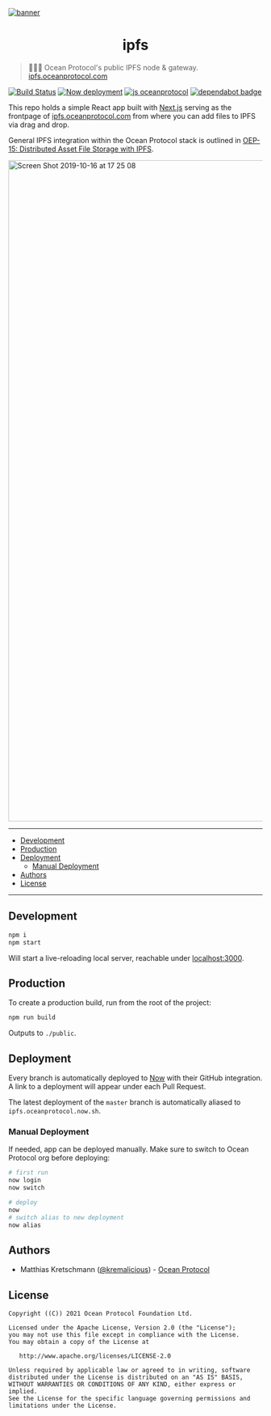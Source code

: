 [![banner](https://raw.githubusercontent.com/oceanprotocol/art/master/github/repo-banner%402x.png)](https://oceanprotocol.com)

<h1 align="center">ipfs</h1>

> 👩🏽‍🚀 Ocean Protocol's public IPFS node & gateway.
> [ipfs.oceanprotocol.com](https://ipfs.oceanprotocol.com)

[![Build Status](https://flat.badgen.net/travis/oceanprotocol/ipfs?icon=travis)](https://travis-ci.com/oceanprotocol/ipfs)
[![Now deployment](https://flat.badgen.net/badge/now/auto-deployment/21c4dd?icon=now)](https://zeit.co/oceanprotocol/ipfs)
[![js oceanprotocol](https://flat.badgen.net/badge/js/oceanprotocol/7b1173)](https://github.com/oceanprotocol/eslint-config-oceanprotocol)
[![dependabot badge](https://flat.badgen.net/dependabot/oceanprotocol/ipfs?icon=dependabot)](https://github.com/oceanprotocol/ipfs/network/updates)

This repo holds a simple React app built with [Next.js](https://nextjs.org) serving as the frontpage of [ipfs.oceanprotocol.com](https://ipfs.oceanprotocol.com) from where you can add files to IPFS via drag and drop.

General IPFS integration within the Ocean Protocol stack is outlined in [OEP-15: Distributed Asset File Storage with IPFS](https://github.com/oceanprotocol/OEPs/tree/master/15).

<img width="1308" alt="Screen Shot 2019-10-16 at 17 25 08" src="https://user-images.githubusercontent.com/90316/66933885-f8d4ab80-f039-11e9-846e-91e549c2dbd2.png">

---

- [Development](#development)
- [Production](#production)
- [Deployment](#deployment)
  - [Manual Deployment](#manual-deployment)
- [Authors](#authors)
- [License](#license)

---

## Development

```bash
npm i
npm start
```

Will start a live-reloading local server, reachable under [localhost:3000](http://localhost:3000).

## Production

To create a production build, run from the root of the project:

```bash
npm run build
```

Outputs to `./public`.

## Deployment

Every branch is automatically deployed to [Now](https://zeit.co/now) with their GitHub integration. A link to a deployment will appear under each Pull Request.

The latest deployment of the `master` branch is automatically aliased to `ipfs.oceanprotocol.now.sh`.

### Manual Deployment

If needed, app can be deployed manually. Make sure to switch to Ocean Protocol org before deploying:

```bash
# first run
now login
now switch

# deploy
now
# switch alias to new deployment
now alias
```

## Authors

- Matthias Kretschmann ([@kremalicious](https://github.com/kremalicious)) - [Ocean Protocol](https://oceanprotocol.com)

## License

```
Copyright ((C)) 2021 Ocean Protocol Foundation Ltd.

Licensed under the Apache License, Version 2.0 (the "License");
you may not use this file except in compliance with the License.
You may obtain a copy of the License at

   http://www.apache.org/licenses/LICENSE-2.0

Unless required by applicable law or agreed to in writing, software
distributed under the License is distributed on an "AS IS" BASIS,
WITHOUT WARRANTIES OR CONDITIONS OF ANY KIND, either express or implied.
See the License for the specific language governing permissions and
limitations under the License.
```

